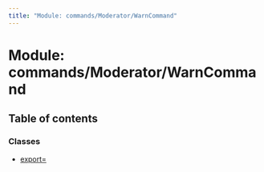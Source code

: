 ```yaml
---
title: "Module: commands/Moderator/WarnCommand"
---
```


# Module: commands/Moderator/WarnCommand

## Table of contents

### Classes

- [export&#x3D;](../classes/commands_moderator_warncommand.export_.md)
